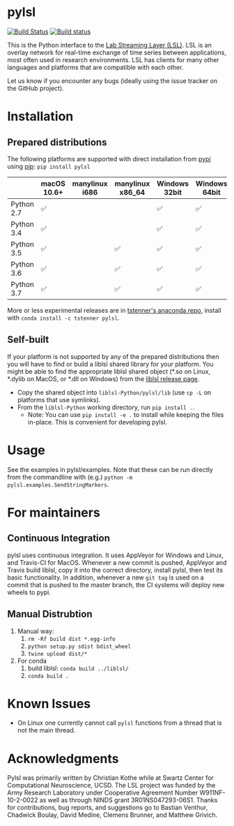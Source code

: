 # pylsl

[![Build Status](https://travis-ci.com/labstreaminglayer/liblsl-Python.svg?branch=master)](https://travis-ci.com/labstreaminglayer/liblsl-Python)
[![Build status](https://ci.appveyor.com/api/projects/status/ggouc09585l2518i/branch/master?svg=true)](https://ci.appveyor.com/project/cboulay/liblsl-python/branch/master)

This is the Python interface to the [Lab Streaming Layer (LSL)](https://github.com/sccn/labstreaminglayer).
LSL is an overlay network for real-time exchange of time series between applications,
most often used in research environments. LSL has clients for many other languages
and platforms that are compatible with each other.

Let us know if you encounter any bugs (ideally using the issue tracker on
the GitHub project).

# Installation

## Prepared distributions

The following platforms are supported with direct installation from [pypi](https://pypi.org/project/pylsl/)
using [pip](https://pip.pypa.io/en/stable/installing/): `pip install pylsl`

|   | macOS 10.6+ | manylinux i686 | manylinux x86_64 |  Windows 32bit | Windows 64bit |
|---|---|---|---|---|---|
| Python 2.7 | ✅ |  |  | ✅ | ✅ |
| Python 3.4 | ✅ |  |  | ✅ | ✅ |
| Python 3.5 | ✅ |  | ✅ | ✅ | ✅ |
| Python 3.6 | ✅ |  | ✅ | ✅ | ✅ |
| Python 3.7 | ✅ |  | ✅ | ✅ | ✅ |

More or less experimental releases are in [tstenner's anaconda repo](https://anaconda.org/tstenner/pylsl), install with `conda install -c tstenner pylsl`.

## Self-built

If your platform is not supported by any of the prepared distributions then you will have to find or build a liblsl shared library for your platform.
You might be able to find the appropriate liblsl shared object (*.so on Linux, *.dylib on MacOS, or *.dll on Windows) from the [liblsl release page](https://github.com/sccn/liblsl/releases).
* Copy the shared object into `liblsl-Python/pylsl/lib` (use `cp -L` on platforms that use symlinks).
* From the `liblsl-Python` working directory, run `pip install .`.
    * Note: You can use `pip install -e .` to install while keeping the files in-place. This is convenient for developing pylsl.

# Usage

See the examples in pylsl/examples. Note that these can be run directly from the commandline with (e.g.) `python -m pylsl.examples.SendStringMarkers`.

# For maintainers

## Continuous Integration

pylsl uses continuous integration. It uses AppVeyor for Windows and Linux, and Travis-CI for MacOS.
Whenever a new commit is pushed, AppVeyor and Travis build liblsl, copy it into the correct directory, install pylsl, then test its basic functionality.
In addition, whenever a new `git tag` is used on a commit that is pushed to the master branch,
the CI systems will deploy new wheels to pypi.

## Manual Distrubtion

1. Manual way:
    1. `rm -Rf build dist *.egg-info`
    1. `python setup.py sdist bdist_wheel`
    1. `twine upload dist/*`
1. For conda
    1. build liblsl: `conda build ../liblsl/`
    1. `conda build .`

# Known Issues

* On Linux one currently cannot call ``pylsl`` functions from a thread that is not the main thread.

# Acknowledgments

Pylsl was primarily written by Christian Kothe while at Swartz Center for
Computational Neuroscience, UCSD. The LSL project was funded by the Army
Research Laboratory under Cooperative Agreement Number W911NF-10-2-0022 as
well as through NINDS grant 3R01NS047293-06S1. Thanks for contributions,
bug reports, and suggestions go to Bastian Venthur, Chadwick Boulay,
David Medine, Clemens Brunner, and Matthew Grivich.
